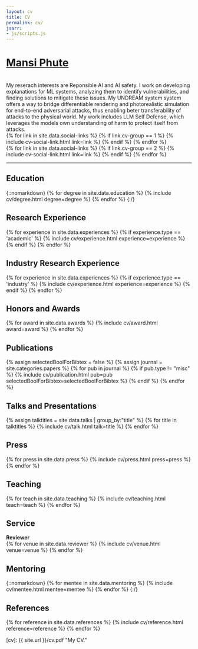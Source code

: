 ```yaml
---
layout: cv
title: CV
permalink: cv/
jsarr:
- js/scripts.js
---
```


<h1 id="cv-title"><a href="{{ site.url }}">Mansi Phute</a></h1>

<div style="height: 1rem"></div>
<div>
	My reserach interests are Reponsible AI and AI safety.
	I work on developing explanations for ML systems, analyzing them to identify vulnerabilities, and finding solutions to mitigate these issues.
	My UNDREAM system system offers a way to bridge differentiable rendering and photorealistic simulation for end-to-end adversarial attacks, thus enabling beter transferability of attacks to the physical world.
	My work includes LLM Self Defense, which leverages the models own understanding of harm to protect itself from attacks.
	<!-- I have worked with multimodal foundational models to create Semi-Truths, a large scale dataset that tests robustness of our current fake image detection systems on multiple axes. -->
</div>

<div class="cv-spacer"></div>

<div class="cv-spacer"></div>

<div class="cv-image-links-wrapper">
	<div class="cv-image-links">
		{% for link in site.data.social-links %}
			{% if link.cv-group == 1 %}
				{% include cv-social-link.html link=link %}
			{% endif %}
		{% endfor %}
	</div>
	<div class="cv-image-links">
		{% for link in site.data.social-links %}
			{% if link.cv-group == 2 %}
				{% include cv-social-link.html link=link %}
			{% endif %}
		{% endfor %}
	</div>
</div>

***

## Education

{::nomarkdown}
{% for degree in site.data.education %}
{% include cv/degree.html degree=degree %}
{% endfor %}
{:/}

## Research Experience

{% for experience in site.data.experiences %}
{% if experience.type == 'academic' %}
{% include cv/experience.html experience=experience %}
{% endif %}
{% endfor %}

## Industry Research Experience

{% for experience in site.data.experiences %}
{% if experience.type == 'industry' %}
{% include cv/experience.html experience=experience %}
{% endif %}
{% endfor %}


## Honors and Awards

{% for award in site.data.awards %}
{% include cv/award.html award=award %}
{% endfor %}

## Publications


{% assign selectedBoolForBibtex = false %}
{% assign journal = site.categories.papers %}
{% for pub in journal %}
{% if pub.type != "misc" %}
{% include cv/publication.html pub=pub selectedBoolForBibtex=selectedBoolForBibtex %}
{% endif %}
{% endfor %}

<!-- ## Preprint

{% assign preprint = site.categories.papers | where: 'type', "misc" %}
{% for pub in preprint %}
{% include cv/publication.html pub=pub selectedBoolForBibtex=selectedBoolForBibtex %}
{% endfor %} -->

## Talks and Presentations

{% assign talktitles = site.data.talks | group_by:"title" %}
{% for title in talktitles %}
{% include cv/talk.html talk=title %}
{% endfor %}

## Press

{% for press in site.data.press %}
{% include cv/press.html press=press %}
{% endfor %}

## Teaching

{% for teach in site.data.teaching %}
{% include cv/teaching.html teach=teach %}
{% endfor %} 

<!-- ## Grants and Funding

{% for fund in site.data.funding %}
{% include cv/fund.html fund=fund %}
{% endfor %} -->

<!-- ## Interactive Articles

{% for article in site.data.articles %}
{% include cv/article.html article=article %}
{% endfor %} -->

<!-- ## Technology Skills

{% for skill in site.data.skills %}
{% include cv/skill.html skill=skill %}
{% endfor %} -->

## Service

<!-- <div class="cv-service-title"><b>Organizer</b></div>
{% for venue in site.data.organizer %}
{% include cv/venue.html venue=venue %}
{% endfor %} -->

<!-- <div class="cv-service-title"><b>Program Commitee</b></div>
{% for venue in site.data.pc %}
{% include cv/venue.html venue=venue %}
{% endfor %} -->

<!-- <div class="cv-service-title"><b>Institutional</b></div>
{% for institution in site.data.institutional %}
{% include cv/institutional.html institution=institution %}
{% endfor %} -->

<div class="cv-service-title"><b>Reviewer</b></div>
{% for venue in site.data.reviewer %}
{% include cv/venue.html venue=venue %}
{% endfor %}

<!-- <div class="cv-service-title"><b>Member</b></div>
{% for member in site.data.memberships %}
{% include cv/member.html member=member %}
{% endfor %} -->

<!-- ## Design

{% for design in site.data.designs %}
{% include cv/design.html design=design %}
{% endfor %} -->

## Mentoring

{::nomarkdown}
{% for mentee in site.data.mentoring %}
{% include cv/mentee.html mentee=mentee %}
{% endfor %}
{:/}

## References

{% for reference in site.data.references %}
{% include cv/reference.html reference=reference %}
{% endfor %}


[cv]: {{ site.url }}/cv.pdf "My CV."

[poloclub]: http://poloclub.gatech.edu "Polo Club of Data Science"
[gt]: http://gatech.edu "Georgia Tech"
[cse]: http://cse.gatech.edu "GT Computational Science and Engineering"
[coc]: http://www.cc.gatech.edu "GT College of Computing"



<!-- I am highly self-disciplined, strong risk-taking and fearlessness about working on novel approaches. 
I got praise from my internship mentors about willingness to review technical approaches, receive and incorporate feedback, 
and ask questions until understanding about reasoning behind mentor's recommendations. 
Most importantly, my positive energy level throughout the research career is exceptional and contagious to teammates. -->


<!-- My research focuses on trustworthy machine learning, computer vision, and multimodal foundation models, with an emphasis on enhancing deep learning algorithm safety and explainability. I achieve this through methods of architecture modification, multi-task learning, and visualizing model behavior under adversarial attacks. My work also spans application domains such as multimodal systems, object detection, object tracking, table representation learning, and structural health monitoring. -->

<!-- I have strong interests in building reliable algorithms and toolkits that understand, fortify and democratize AI security with an eye towards scalability and practicality in real-world settings.  -->

